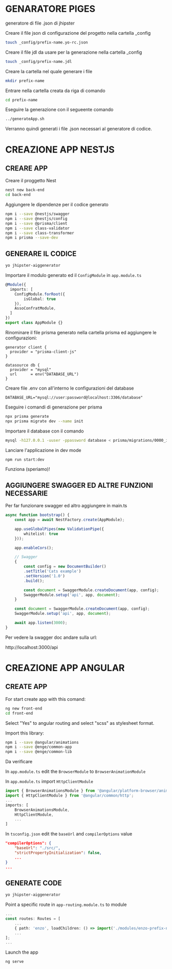 # GENARATORE PIGES

generatore di file .json di jhipster

Creare il file json di configurazione del progetto nella cartella _config
```bash
touch _config/prefix-name.yo-rc.json
```

Creare il file jdl da usare per la generazione nella cartella _config
```bash
touch _config/prefix-name.jdl
```

Creare la cartella nel quale generare i file
```bash
mkdir prefix-name
```

Entrare nella cartella creata da riga di comando
```bash
cd prefix-name
```

Eseguire la generazione con il segueente comando 
```bash
../generateApp.sh
```

Verranno quindi generati i file .json necessari al generatore di codice.

# CREAZIONE APP NESTJS

## CREARE APP

Creare il proggetto Nest
```bash
nest new back-end
cd back-end
```

Aggiungere le dipendenze per il codice generato
```bash
npm i --save @nestjs/swagger
npm i --save @nestjs/config
npm i --save @prisma/client
npm i --save class-validator
npm i --save class-transformer
npm i prisma --save-dev
```

## GENERARE IL CODICE
```bash
yo jhipster-aiggenerator
```

Importare il modulo generato ed il `ConfigModule` in `app.module.ts`
```TypeScript
@Module({
  imports: [
    ConfigModule.forRoot({
		isGlobal: true
	}),
    AssoConfratModule,
  ]
})
export class AppModule {}
```

Rinominare il file prisma generato nella cartella prisma ed aggiungere le configurazioni:
```Prisma
generator client {
  provider = "prisma-client-js"
}

datasource db {
  provider = "mysql"
  url      = env("DATABASE_URL")
}
```

Creare file .env con all'interno le configurazioni del database
```
DATABASE_URL="mysql://user:password@localhost:3306/database"
```

Eseguire i comandi di generazione per prisma
```bash
npx prisma generate
npx prisma migrate dev --name init
```

Importare il database con il comando
```bash
mysql -h127.0.0.1 -uuser -ppassword database < prisma/migrations/0000_init/migration.sql
```

Lanciare l'applicazione in dev mode
```bash
npm run start:dev
```
Funziona (speriamo)!

## AGGIUNGERE SWAGGER ED ALTRE FUNZIONI NECESSARIE

Per far funzionare swagger ed altro aggiungere in main.ts
```TypeScript
async function bootstrap() {
    const app = await NestFactory.create(AppModule);

	app.useGlobalPipes(new ValidationPipe({
		whitelist: true
	}));

	app.enableCors();

    // Swagger
    {
        const config = new DocumentBuilder()
        .setTitle('Cats example')
        .setVersion('1.0')
        .build();

        const document = SwaggerModule.createDocument(app, config);
        SwaggerModule.setup('api', app, document);
    }

    const document = SwaggerModule.createDocument(app, config);
    SwaggerModule.setup('api', app, document);

    await app.listen(3000);
}
```
Per vedere la swagger doc andare sulla url:

http://localhost:3000/api

# CREAZIONE APP ANGULAR

## CREATE APP

For start create app with this comand:
```bash
ng new front-end
cd front-end
```
Select "Yes" to angular routing and select "scss" as stylesheet format.

Import this library:
```bash
npm i --save @angular/animations
npm i --save @enge/common-app
npm i --save @enge/common-lib
```

Da verificare

In `app.module.ts` edit the `BrowserModule` to `BrowserAnimationModule`


In `app.module.ts` import `HttpClientModule`
```TypeScript
import { BrowserAnimationsModule } from '@angular/platform-browser/animations';
import { HttpClientModule } from '@angular/common/http';
...
imports: [
    BrowserAnimationsModule,
    HttpClientModule,
    ...
]
```

In `tsconfig.json` edit the `baseUrl` and `compilerOptions` value
```Json
"compilerOptions": {
    "baseUrl": "./src/",
    "strictPropertyInitialization": false,
    ...
}
...
```

## GENERATE CODE

```bash
yo jhipster-aiggenerator
```

Point a specific route in `app-routing.module.ts` to module

```TypeScript
...
const routes: Routes = [
    ... 
    { path: 'enzo', loadChildren: () => import('./modules/enzo-prefix-name/prefix-name.module').then(m => m.EnzoPrefixNameModule) }
    ...
];
...
```

Launch the app
```bash
ng serve
```